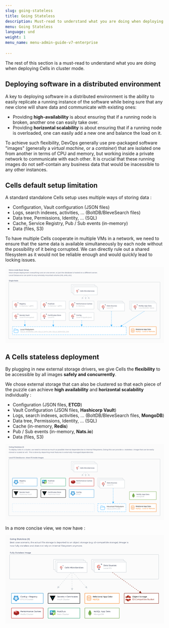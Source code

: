 ```yaml
---
slug: going-stateless
title: Going Stateless
description: Must-read to understand what you are doing when deploying Cells in cluster mode.
menu: Going Stateless
language: und
weight: 1
menu_name: menu-admin-guide-v7-enterprise

---
```

The rest of this section is a must-read to understand what you are doing when deploying Cells in cluster mode.

## Deploying software in a distributed environment

A key to deploying software in a distributed environment is the ability to easily replicate a running instance of the software while being sure that any new clone will share data and communicate with existing ones: 

- Providing **high-availability** is about ensuring that if a running node is broken, another one can easily take over. 
- Providing **horizontal scalability** is about ensuring that if a running node is overloaded, one can easily add a new one and balance the load on it. 

To achieve such flexibility, DevOps generally use pre-packaged software "images" (generally a _virtual machine_, or a _container_) that are isolated one from another in terms of CPU and memory, but working inside a private network to communicate with each other. It is crucial that these running images do not self-contain any business data that would be inacessible to any other instances.

## Cells default setup limitation 

A standard standalone Cells setup uses multiple ways of storing data :

 - Configuration, Vault configuration (JSON files)
 - Logs, search indexes, activities, ... (BoltDB/BleveSearch files)
 - Data tree, Permissions, Identity, ... (SQL)
 - Cache, Service Registry, Pub / Sub events (in-memory)
 - Data (files, S3)

To have multiple Cells cooperate in multiple VMs in a network, we need to ensure that the same data is available simultaneously by each node without the possibility of it being corrupted.
We can directly rule out a shared filesystem as it would not be reliable enough and would quickly lead to locking issues.


![](../../images/2_running_cells_in_production/cluster/cells-statefull.png)

## A Cells stateless deployment

By plugging in new external storage drivers, we give Cells the **flexibility** to be accessible by all images **safely and concurrently**.

We chose external storage that can also be clustered so that each piece of the puzzle can achieve **high availability** and **horizontal scalability** individually :

- Configuration (JSON files, **ETCD**)
- Vault Configuration (JSON files, **Hashicorp Vault**)
- Logs, search indexes, activities, ... (BoltDB/BleveSearch files, **MongoDB**)
- Data tree, Permissions, Identity, ... (SQL)
- Cache (in-memory, **Redis**)
- Pub / Sub events (in-memory, **Nats.io**)
- Data (files, S3)

![](../../images/2_running_cells_in_production/cluster/cells-stateless-1.png)

In a more concise view, we now have : 

![](../../images/2_running_cells_in_production/cluster/cells-stateless-2.png)